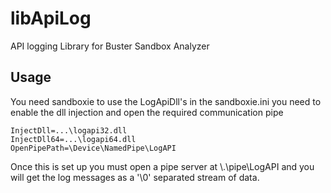 # libApiLog
API logging Library for Buster Sandbox Analyzer

## Usage
You need sandboxie to use the LogApiDll's in the sandboxie.ini you need to enable the dll injection and open the required communication pipe

```
InjectDll=...\logapi32.dll
InjectDll64=...\logapi64.dll
OpenPipePath=\Device\NamedPipe\LogAPI
```

Once this is set up you must open a pipe server at \\.\pipe\LogAPI and you will get the log messages  as a '\0' separated stream of data.
